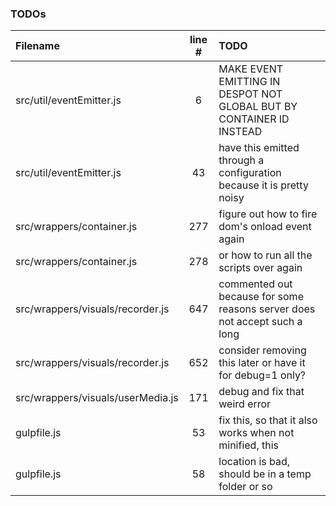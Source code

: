 ### TODOs
| Filename | line # | TODO
|:------|:------:|:------
| src/util/eventEmitter.js | 6 | MAKE EVENT EMITTING IN DESPOT NOT GLOBAL BUT BY CONTAINER ID INSTEAD
| src/util/eventEmitter.js | 43 | have this emitted through a configuration because it is pretty noisy
| src/wrappers/container.js | 277 | figure out how to fire dom's onload event again
| src/wrappers/container.js | 278 | or how to run all the scripts over again
| src/wrappers/visuals/recorder.js | 647 | commented out because for some reasons server does not accept such a long
| src/wrappers/visuals/recorder.js | 652 | consider removing this later or have it for debug=1 only?
| src/wrappers/visuals/userMedia.js | 171 | debug and fix that weird error
| gulpfile.js | 53 | fix this, so that it also works when not minified, this
| gulpfile.js | 58 | location is bad, should be in a temp folder or so